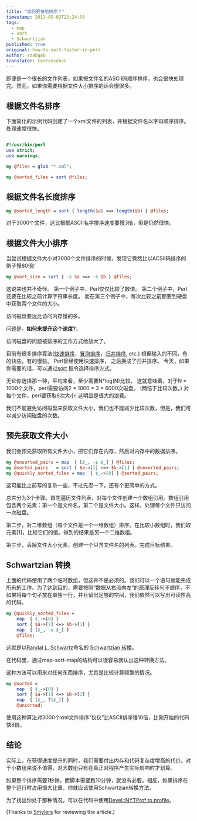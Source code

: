 ```yaml
---
title: "如何更快地排序？"
timestamp: 2013-05-02T23:24:50
tags:
  - map
  - sort
  - Schwartzian
published: true
original: how-to-sort-faster-in-perl
author: szabgab
translator: terrencehan
---
```




即便是一个很长的文件列表，如果按文件名的ASCII码顺序排序，也会很快处理完。然而，如果你需要根据文件大小排序的话会慢很多。


## 根据文件名排序


下面简化的示例代码创建了一个xml文件的列表，并根据文件名以字母顺序排序。 处理速度很快。

```perl

#!/usr/bin/perl
use strict;
use warnings;

my @files = glob "*.xml";

my @sorted_files = sort @files;
```

## 根据文件名长度排序

```perl
my @sorted_length = sort { length($a) <=> length($b) } @files;
```

对于3000个文件，这比根据ASCII名字排序速度要慢3倍，但是仍然很快。

## 根据文件大小排序

当尝试根据文件大小对3000个文件排序的时候，发现它竟然比以ACSII码排序的例子慢80倍!

```perl
my @sort_size = sort { -s $a <=> -s $b } @files;
```

这说来也并不奇怪。 第一个例子中，Perl仅仅比较了数值。 第二个例子中，Perl还要在比较之前计算字符串长度。
而在第三个例子中，每次比较之前都要到硬盘中获取两个文件的大小。

访问磁盘要远比访问内存慢的多。

问题是，<b>如何来提升这个速度?</b>。

访问磁盘的问题被排序的工作方式给放大了。

目前有很多排序算法([快速排序](http://en.wikipedia.org/wiki/Quicksort)，[冒泡排序](http://en.wikipedia.org/wiki/Bubblesort)，[归并排序](http://en.wikipedia.org/wiki/Mergesort), etc.)
根据输入的不同，有的快些，有的慢些。 Perl曾经使用快速排序，
之后换成了归并排序。 今天，如果你需要的话，可以通过[sort](http://perldoc.perl.org/sort.html)
指令选择排序方式。

无论你选择那一种，平均来看，至少需要N*log(N)比较。 这就意味着，对于N = 1000个文件，perl需要访问2 * 1000 * 3 = 6000次磁盘。
(两倍于比较次数。) 对每个文件，perl要获取6次大小! 这明显是很大的浪费。

我们不能避免访问磁盘来获取文件大小，我们也不能减少比较次数，但是，我们可以减少访问磁盘的次数。

## 预先获取文件大小

我们会预先获取所有文件大小，把它们存在内存，然后对内存中的数据排序。

```perl
my @unsorted_pairs = map  { [$_, -s $_] } @files;
my @sorted_pairs   = sort { $a->[1] <=> $b->[1] } @unsorted_pairs;
my @quickly_sorted_files = map  { $_->[0] } @sorted_pairs;
```

这可能比之前写的复杂一些，不过先忍一下，还有个更简单的方式。

总共分为3个步骤。首先遍历文件列表，对每个文件创建一个数组引用。数组引用包含两个元素：第一个是文件名，第二个是文件大小。这样，处理每个文件只访问一次磁盘。

第二步，对二维数组（每个文件是一个一维数组）排序。在比较小数组时，我们取元素[1]，比较它们的值。得到的结果是另一个二维数组。

第三步，丢掉文件大小元素，创建一个只含文件名的列表。完成目标结果。

## Schwartzian 转换

上面的代码使用了两个临时数组，但这并不是必须的。我们可以一个语句就能完成所有的工作。为了达到目的，需要按照“数据从右流向左”的原理反转句子顺序，不如果将每个句子放在单独一行，并且留出足够的空间，我们依然可以写出可读性高的代码。

```perl
my @quickly_sorted_files =
    map  { $_->[0] }
    sort { $a->[1] <=> $b->[1] }
    map  { [$_, -s $_] }
    @files;
```

这就是以[Randal L. Schwartz](http://en.wikipedia.org/wiki/Randal_L._Schwartz)命名的 [Schwartzian 转换](http://en.wikipedia.org/wiki/Schwartzian_transform)。

在代码里，通过map-sort-map的结构可以很容易就认出这种转换方法。

这种方法可以用来对任何东西排序，尤其是比较计算频繁的情况。

```perl
my @sorted =
    map  { $_->[0] }
    sort { $a->[1] <=> $b->[1] }
    map  { [$_, f($_)] }
    @unsorted;
```

使用这种算法对3000个xml文件排序“仅仅”比ASCII排序慢10倍，比刚开始的代码快8倍。


## 结论

实际上，在获得速度提升的同时，我们需要付出内存和代码复杂度增高的代价。对于小数组来说不值得，对大数组只有在真正对程序产生实际影响时才划算。

如果整个排序需要1秒钟，而脚本需要跑10分钟，就没有必要。相反，如果排序在整个运行时占用很大比重，你就应该使用Schwartzian转换方法。

为了找出你处于那种情况，可以在代码中使用[Devel::NYTProf to profile](https://metacpan.org/pod/Devel::NYTProf)。

(Thanks to [Smylers](http://twitter.com/Smylers2) for reviewing the article.)
